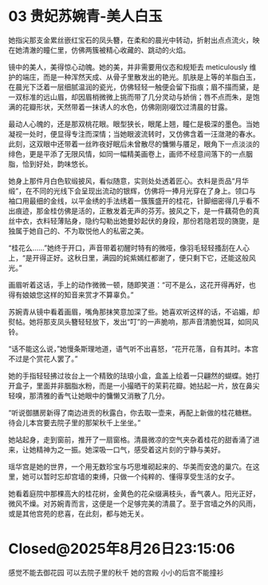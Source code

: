 # 03 贵妃苏婉青-美人白玉

她指尖那支金累丝嵌红宝石的凤头簪，在柔和的晨光中转动，折射出点点流火，映在她清澈的瞳仁里，仿佛两簇被精心收藏的、跳动的火焰。

镜中的美人，美得惊心动魄。她的美，并非需要用仪态和规矩去 meticulously 维护的端庄，而是一种浑然天成、从骨子里散发出的艳光。肌肤是上等的羊脂白玉，在晨光下泛着一层细腻温润的瓷光，仿佛轻轻一触便会留下指痕；眉不描而黛，是一双标准的远山眉，却因眉梢微微上挑而带了几分灵动与娇俏；唇不点而朱，是饱满的花瓣形状，天然带着一抹诱人的水色，仿佛刚刚啜饮过清晨的甘露。

最动人心魄的，还是那双桃花眼。眼型狭长，眼尾上翘，瞳仁是极深的墨色。当她凝视一处时，便显得专注而深情；当她眼波流转时，又仿佛含着一汪潋滟的春水。此刻，这双眼中还带着一丝昨夜好眠后未曾散尽的慵懒与餍足，眼角下一点淡淡的绯色，更是平添了无限风情，如同一幅精美画卷上，画师不经意间落下的一点胭脂，恰到好处，韵味悠长。

她身上那件月白色软缎披风，看似随意，实则处处透着匠心。衣料是贡品“月华缎”，在不同的光线下会呈现出流动的银辉，仿佛将一捧月光穿在了身上。领口与袖口用最细的金线，以平金绣的手法绣着一簇簇盛开的桂花，针脚细密得几乎看不出痕迹，那金桂仿佛是活的，正散发着无声的芬芳。披风之下，是一件藕荷色的真丝中衣，衣料轻薄贴身，隐约勾勒出她曼妙起伏的身段，那份若隐若现的旖旎，是独属于她自己的、不为取悦他人的私密之美。

“桂花么……”她终于开口，声音带着初醒时特有的微哑，像羽毛轻轻搔刮在人心上，“是开得正好。这秋日里，满园的姹紫嫣红都谢了，便只剩下它，还能这般风光。”

画眉听着这话，手上的动作微微一顿，随即笑道：“可不是么，这花开得再好，也得有娘娘您这样的知音来赏才不算辜负。”
    
苏婉青从镜中看着画眉，嘴角那抹笑意加深了些。她喜欢听这样的话，不谄媚，却熨帖。她将那支凤头簪轻轻放下，发出“叮”的一声脆响，那声音清脆悦耳，如同风铃。

“话不能这么说，”她慢条斯理地道，语气听不出喜怒，“花开花落，自有其时。本宫不过是个赏花人罢了。”

她的手指轻轻拂过妆台上一个精致的珐琅小盒，盒盖上绘着一只翩然的蝴蝶。她打开盒子，里面并非胭脂水粉，而是一小撮晒干的茉莉花瓣。她拈起一片，放在鼻尖轻嗅，那清雅的香气让她眼中的慵懒又消散了几分。

“听说御膳房新得了南边进贡的秋露白，你去取一壶来，再配上新做的桂花糖糕。待会儿本宫要去院子里的那架秋千上坐坐。”

她站起身，走到窗前，推开了一扇窗格。清晨微凉的空气夹杂着桂花的甜香涌了进来，让她精神为之一振。她深吸一口气，感受着这片刻的宁静与美好。

瑶华宫是她的世界，一个用无数珍宝与巧思堆砌起来的、华美而安逸的巢穴。在这里，她可以暂时忘却宫墙的束缚，只做一个纯粹的、懂得享受生活的女子。

她看着庭院中那棵高大的桂花树，金黄色的花朵缀满枝头，香气袭人。阳光正好，微风不燥。对苏婉青而言，这便是一个足够完美的清晨了。至于宫墙之外的风雨，或是其他宫苑的悲喜，在此刻，都与她无关。

# Closed@2025年8月26日23:15:06

感觉不能去御花园 可以去院子里的秋千 她的宫殿 小小的后宫不能撞衫

